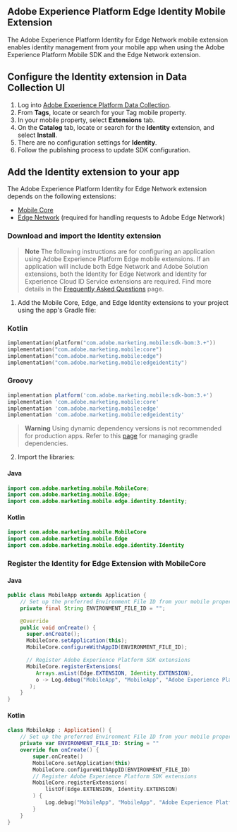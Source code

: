 ## Adobe Experience Platform Edge Identity Mobile Extension

The Adobe Experience Platform Identity for Edge Network mobile extension enables identity management from your mobile app when using the Adobe Experience Platform Mobile SDK and the Edge Network extension.

## Configure the Identity extension in Data Collection UI
1. Log into [Adobe Experience Platform Data Collection](https://experience.adobe.com/data-collection).
2. From **Tags**, locate or search for your Tag mobile property.
3. In your mobile property, select **Extensions** tab.
4. On the **Catalog** tab, locate or search for the **Identity** extension, and select **Install**.
5. There are no configuration settings for **Identity**.
6. Follow the publishing process to update SDK configuration.

## Add the Identity extension to your app

The Adobe Experience Platform Identity for Edge Network extension depends on the following extensions:

- [Mobile Core](https://github.com/adobe/aepsdk-core-android)
- [Edge Network](https://github.com/adobe/aepsdk-edge-android) (required for handling requests to Adobe Edge Network)

### Download and import the Identity extension

> **Note** The following instructions are for configuring an application using Adobe Experience Platform Edge mobile extensions. If an application will include both Edge Network and Adobe Solution extensions, both the Identity for Edge Network and Identity for Experience Cloud ID Service extensions are required. Find more details in the [Frequently Asked Questions](frequently-asked-questions.md) page.

1. Add the Mobile Core, Edge, and Edge Identity extensions to your project using the app's Gradle file:
  
### Kotlin
```kotlin
implementation(platform("com.adobe.marketing.mobile:sdk-bom:3.+"))
implementation("com.adobe.marketing.mobile:core")
implementation("com.adobe.marketing.mobile:edge")
implementation("com.adobe.marketing.mobile:edgeidentity")   
```

### Groovy

```groovy
implementation platform('com.adobe.marketing.mobile:sdk-bom:3.+')
implementation 'com.adobe.marketing.mobile:core'
implementation 'com.adobe.marketing.mobile:edge'
implementation 'com.adobe.marketing.mobile:edgeidentity'
```
> **Warning**
> Using dynamic dependency versions is not recommended for production apps. Refer to this [page](https://github.com/adobe/aepsdk-core-android/blob/main/Documentation/MobileCore/gradle-dependencies.md) for managing gradle dependencies.

2. Import the libraries:
#### Java
```java
import com.adobe.marketing.mobile.MobileCore;
import com.adobe.marketing.mobile.Edge;
import com.adobe.marketing.mobile.edge.identity.Identity;
```
#### Kotlin
```kotlin
import com.adobe.marketing.mobile.MobileCore
import com.adobe.marketing.mobile.Edge
import com.adobe.marketing.mobile.edge.identity.Identity
```


### Register the Identity for Edge Extension with MobileCore

#### Java

```java
public class MobileApp extends Application {
    // Set up the preferred Environment File ID from your mobile property configured in Data Collection UI
    private final String ENVIRONMENT_FILE_ID = "";

    @Override
    public void onCreate() {
      super.onCreate();
      MobileCore.setApplication(this);
      MobileCore.configureWithAppID(ENVIRONMENT_FILE_ID);

      // Register Adobe Experience Platform SDK extensions
      MobileCore.registerExtensions(
         Arrays.asList(Edge.EXTENSION, Identity.EXTENSION),
         o -> Log.debug("MobileApp", "MobileApp", "Adobe Experience Platform Mobile SDK initialized.")
       );
    }
}
```
#### Kotlin

```kotlin
class MobileApp : Application() {
    // Set up the preferred Environment File ID from your mobile property configured in Data Collection UI
    private var ENVIRONMENT_FILE_ID: String = ""
    override fun onCreate() {
        super.onCreate()
        MobileCore.setApplication(this)
        MobileCore.configureWithAppID(ENVIRONMENT_FILE_ID)
        // Register Adobe Experience Platform SDK extensions
        MobileCore.registerExtensions(
            listOf(Edge.EXTENSION, Identity.EXTENSION)
        ) {
            Log.debug("MobileApp", "MobileApp", "Adobe Experience Platform Mobile SDK initialized.")
        }
    }
}
```